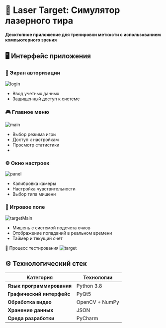 # 🔫 Laser Target: Симулятор лазерного тира

**Десктопное приложение для тренировки меткости с использованием компьютерного зрения**

## 🖥️ Интерфейс приложения

### 🔐 Экран авторизации
![login](https://github.com/user-attachments/assets/9820b3fa-ad4c-4607-846b-97b666674692)
- Ввод учетных данных
- Защищенный доступ к системе

### 🎮 Главное меню
![main](https://github.com/user-attachments/assets/3070489b-db35-4060-a46a-61446d93cc46)
- Выбор режима игры
- Доступ к настройкам
- Просмотр статистики
- 
### ⚙️ Окно настроек
![panel](https://github.com/user-attachments/assets/01b69c80-0285-41fb-84cc-86db309b7318)
- Калибровка камеры
- Настройка чувствительности
- Выбор типа мишени

### 🎯 Игровое поле
![targetMain](https://github.com/user-attachments/assets/8277f4f9-9f93-4a79-82ba-7aa89f6c280a)
- Мишень с системой подсчета очков
- Отображение попаданий в реальном времени
- Таймер и текущий счет

🧪 Процесс тестирования
![target](https://github.com/user-attachments/assets/4979325a-3027-4405-80f2-5795925e6068)


## ⚙️ Технологический стек
| Категория | Технологии |
|-----------|------------|
| **Язык программирования** | Python 3.8 |
| **Графический интерфейс** | PyQt5 |
| **Обработка видео** | OpenCV + NumPy |
| **Хранение данных** | JSON |
| **Среда разработки** | PyCharm |






